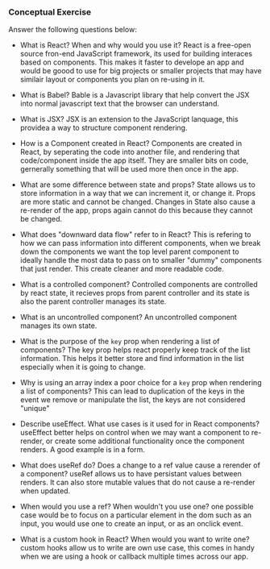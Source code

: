 ### Conceptual Exercise

Answer the following questions below:

- What is React? When and why would you use it?
React is a free-open source fron-end JavaScript framework, its used for building interaces based on components. This makes it faster to develope an app and would be goood to use for big projects or smaller projects that may have similair layout or components you plan on re-using in it.

- What is Babel?
Bable is a Javascript library that help convert the JSX into normal javascript text that the browser can understand.

- What is JSX?
JSX is an extension to the JavaScript lanquage, this providea a way to structure component rendering.

- How is a Component created in React?
Components are created in React, by seperating the code into another file, and rendering that code/component inside the app itself. They are smaller bits on code, gernerally something that will be used more then once in the app.

- What are some difference between state and props?
State allows us to store information in a way that we can increment it, or change it. Props are more static and cannot be changed. Changes in State also cause a re-render of the app, props again cannot do this because they cannot be changed.

- What does "downward data flow" refer to in React?
This is refering to how we can pass information into different components, when we break down the components we want the top level parent component to ideally handle the most data to pass on to smaller "dummy" components that just render. This create cleaner and more readable code.

- What is a controlled component?
Controlled components are controlled by react state, it recieves props from parent controller and its state is also the parent controller manages its state.

- What is an uncontrolled component?
An uncontrolled component manages its own state.

- What is the purpose of the `key` prop when rendering a list of components?
The key prop helps react properly keep track of the list information. This helps it better store and find information in the list especially when it is going to change.

- Why is using an array index a poor choice for a `key` prop when rendering a list of components?
This can lead to duplication of the keys in the event we remove or manipulate the list, the keys are not considered "unique"

- Describe useEffect.  What use cases is it used for in React components?
useEffect better helps on control when we may want a component to re-render, or create some additional functionality once the component renders. A good example is in a form.

- What does useRef do?  Does a change to a ref value cause a rerender of a component?
useRef allows us to have persistant values between renders. It can also store mutable values that do not cause a re-render when updated.

- When would you use a ref? When wouldn't you use one?
one possible case would be to focus on a particular element in the dom such as an input, you would use one to create an input, or as an onclick event.

- What is a custom hook in React? When would you want to write one?
custom hooks allow us to write are own use case, this comes in handy when we are using a hook or callback multiple times across our app.
